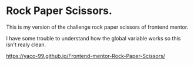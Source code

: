 # Rock Paper Scissors.

This is my version of the challenge rock paper scissors of frontend mentor.

I have some trouble to understand how the global variable works so this isn't realy clean.

https://yaco-99.github.io/Frontend-mentor-Rock-Paper-Scissors/
